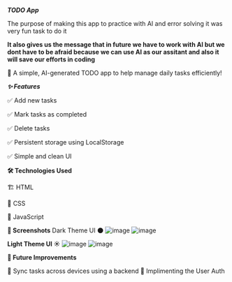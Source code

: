 ******_TODO App_******

The purpose of making this app to practice with AI and error solving it was very fun task to do it 

******It also gives us the message that in future we have to work with AI but we dont have to be afraid because we can use AI as our assitant and also it will save our efforts in coding******

🚀 A simple, AI-generated TODO app to help manage daily tasks efficiently!




**_****✨ Features****_**

✅ Add new tasks

✅ Mark tasks as completed

✅ Delete tasks

✅ Persistent storage using LocalStorage

✅ Simple and clean UI

******🛠 Technologies Used******

🏗 HTML

🎨 CSS

📝 JavaScript 


******📸 Screenshots******
  Dark Theme UI 🌑 
  ![image](https://github.com/user-attachments/assets/a13b4fa0-763a-4df6-9233-f984d9c8944e)
    ![image](https://github.com/user-attachments/assets/91a7866a-2b5e-417a-9482-387862d0e62f)

******Light Theme UI ☀️******
![image](https://github.com/user-attachments/assets/e67d0247-767b-427b-8167-d4cd36c0e19d)
![image](https://github.com/user-attachments/assets/c43d5d8a-1b24-4079-8309-cab78bca3e51)





******🚀 Future Improvements******

🔹 Sync tasks across devices using a backend
🔹  Implimenting the User Auth




